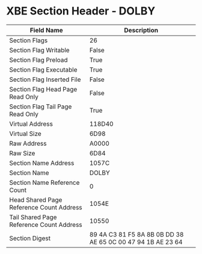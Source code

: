 # XBE Section Header - DOLBY

| Field Name | Description |
|---|---|
| Section Flags | 26 |
| Section Flag Writable | False |
| Section Flag Preload | True |
| Section Flag Executable | True |
| Section Flag Inserted File | False |
| Section Flag Head Page Read Only | False |
| Section Flag Tail Page Read Only | True |
| Virtual Address | 118D40 |
| Virtual Size | 6D98 |
| Raw Address | A0000 |
| Raw Size | 6D84 |
| Section Name Address | 1057C |
| Section Name | DOLBY |
| Section Name Reference Count | 0 |
| Head Shared Page Reference Count Address | 1054E |
| Tail Shared Page Reference Count Address | 10550 |
| Section Digest | 89 4A C3 81 F5 8A 8B 0B DD 38 AE 65 0C 00 47 94 1B AE 23 64 |
